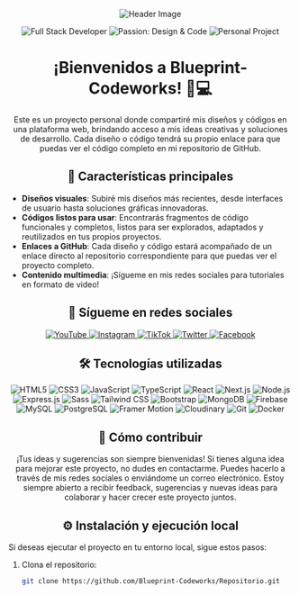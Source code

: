 <!-- Header -->
<p align="center">
  <img src="https://capsule-render.vercel.app/api?type=waving&color=gradient&height=200&section=header&text=Blueprint-Codeworks&fontSize=50&fontAlignY=35&animation=twinkling" alt="Header Image">
</p>

<!-- Badges -->
<p align="center">
  <img src="https://img.shields.io/badge/Developer-Full%20Stack-blueviolet?style=for-the-badge" alt="Full Stack Developer">
  <img src="https://img.shields.io/badge/Passion-Design%20%26%20Code-ff69b4?style=for-the-badge" alt="Passion: Design & Code">
  <img src="https://img.shields.io/badge/Project-Personal-green?style=for-the-badge" alt="Personal Project">
</p>

<!-- Introduction -->
<h1 align="center">¡Bienvenidos a Blueprint-Codeworks! 🎨💻</h1>

<p align="center">
  Este es un proyecto personal donde compartiré mis diseños y códigos en una plataforma web, brindando acceso a mis ideas creativas y soluciones de desarrollo. Cada diseño o código tendrá su propio enlace para que puedas ver el código completo en mi repositorio de GitHub.
</p>

<!-- Features -->
<h2 align="center">🚀 Características principales</h2>

- **Diseños visuales**: Subiré mis diseños más recientes, desde interfaces de usuario hasta soluciones gráficas innovadoras.
- **Códigos listos para usar**: Encontrarás fragmentos de código funcionales y completos, listos para ser explorados, adaptados y reutilizados en tus propios proyectos.
- **Enlaces a GitHub**: Cada diseño y código estará acompañado de un enlace directo al repositorio correspondiente para que puedas ver el proyecto completo.
- **Contenido multimedia**: ¡Sígueme en mis redes sociales para tutoriales en formato de video!

<!-- Social Media -->
<h2 align="center">📱 Sígueme en redes sociales</h2>

<p align="center">
  <a href="https://www.youtube.com/channel/tu-canal">
    <img src="https://img.shields.io/badge/YouTube-FF0000?style=for-the-badge&logo=youtube&logoColor=white" alt="YouTube">
  </a>
  <a href="https://www.instagram.com/tu-usuario">
    <img src="https://img.shields.io/badge/Instagram-E4405F?style=for-the-badge&logo=instagram&logoColor=white" alt="Instagram">
  </a>
  <a href="https://www.tiktok.com/@tu-usuario">
    <img src="https://img.shields.io/badge/TikTok-000000?style=for-the-badge&logo=tiktok&logoColor=white" alt="TikTok">
  </a>
  <a href="https://www.twitter.com/tu-usuario">
    <img src="https://img.shields.io/badge/Twitter-1DA1F2?style=for-the-badge&logo=twitter&logoColor=white" alt="Twitter">
  </a>
  <a href="https://www.facebook.com/tu-pagina">
    <img src="https://img.shields.io/badge/Facebook-1877F2?style=for-the-badge&logo=facebook&logoColor=white" alt="Facebook">
  </a>
</p>

<!-- Technologies -->
<h2 align="center">🛠️ Tecnologías utilizadas</h2>

<p align="center">
  <img src="https://img.shields.io/badge/HTML5-E34F26?style=for-the-badge&logo=html5&logoColor=white" alt="HTML5">
  <img src="https://img.shields.io/badge/CSS3-1572B6?style=for-the-badge&logo=css3&logoColor=white" alt="CSS3">
  <img src="https://img.shields.io/badge/JavaScript-F7DF1E?style=for-the-badge&logo=javascript&logoColor=black" alt="JavaScript">
  <img src="https://img.shields.io/badge/TypeScript-007ACC?style=for-the-badge&logo=typescript&logoColor=white" alt="TypeScript">
  <img src="https://img.shields.io/badge/React-20232A?style=for-the-badge&logo=react&logoColor=61DAFB" alt="React">
  <img src="https://img.shields.io/badge/Next.js-000000?style=for-the-badge&logo=next.js&logoColor=white" alt="Next.js">
  <img src="https://img.shields.io/badge/Node.js-43853D?style=for-the-badge&logo=node.js&logoColor=white" alt="Node.js">
  <img src="https://img.shields.io/badge/Express.js-404D59?style=for-the-badge" alt="Express.js">
  <img src="https://img.shields.io/badge/Sass-CC6699?style=for-the-badge&logo=sass&logoColor=white" alt="Sass">
  <img src="https://img.shields.io/badge/Tailwind_CSS-38B2AC?style=for-the-badge&logo=tailwind-css&logoColor=white" alt="Tailwind CSS">
  <img src="https://img.shields.io/badge/Bootstrap-563D7C?style=for-the-badge&logo=bootstrap&logoColor=white" alt="Bootstrap">
  <img src="https://img.shields.io/badge/MongoDB-4EA94B?style=for-the-badge&logo=mongodb&logoColor=white" alt="MongoDB">
  <img src="https://img.shields.io/badge/Firebase-FFCA28?style=for-the-badge&logo=firebase&logoColor=black" alt="Firebase">
  <img src="https://img.shields.io/badge/MySQL-00000F?style=for-the-badge&logo=mysql&logoColor=white" alt="MySQL">
  <img src="https://img.shields.io/badge/PostgreSQL-316192?style=for-the-badge&logo=postgresql&logoColor=white" alt="PostgreSQL">
  <img src="https://img.shields.io/badge/Framer_Motion-0055FF?style=for-the-badge&logo=framer&logoColor=white" alt="Framer Motion">
  <img src="https://img.shields.io/badge/Cloudinary-4285F4?style=for-the-badge&logo=cloudinary&logoColor=white" alt="Cloudinary">
  <img src="https://img.shields.io/badge/Git-F05032?style=for-the-badge&logo=git&logoColor=white" alt="Git">
  <img src="https://img.shields.io/badge/Docker-2CA5E0?style=for-the-badge&logo=docker&logoColor=white" alt="Docker">
</p>

<!-- How to Contribute -->
<h2 align="center">🤝 Cómo contribuir</h2>

<p align="center">
  ¡Tus ideas y sugerencias son siempre bienvenidas! Si tienes alguna idea para mejorar este proyecto, no dudes en contactarme. Puedes hacerlo a través de mis redes sociales o enviándome un correo electrónico. Estoy siempre abierto a recibir feedback, sugerencias y nuevas ideas para colaborar y hacer crecer este proyecto juntos.
</p>

<!-- Installation -->
<h2 align="center">⚙️ Instalación y ejecución local</h2>

Si deseas ejecutar el proyecto en tu entorno local, sigue estos pasos:

1. Clona el repositorio:
   ```bash
   git clone https://github.com/Blueprint-Codeworks/Repositorio.git



